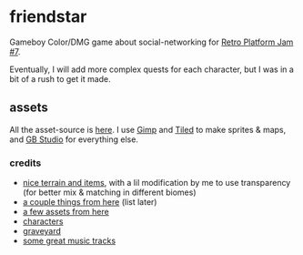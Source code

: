 # friendstar

Gameboy Color/DMG game about social-networking for [Retro Platform Jam #7](https://itch.io/jam/retro-platform-jam-7).

Eventually, I will add more complex quests for each character, but I was in a bit of a rush to get it made.

## assets

All the asset-source is [here](assets/src). I use [Gimp](https://www.gimp.org/) and [Tiled](https://www.mapeditor.org/) to make sprites & maps, and [GB Studio](https://www.gbstudio.dev/) for everything else.


### credits

- [nice terrain and items](https://sodacoma.itch.io/awakening-complete-tileset), with a lil modification by me to use transparency (for better mix & matching in different biomes)
- [a couple things from here](https://github.com/DeerTears/GB-Studio-Community-Assets) (list later)
- [a few assets from here](https://docs.google.com/spreadsheets/d/1d2F5hSEMt6nkacw-qVnYlT3IPHqmCCaLFhRboC5xxc0/edit?gid=0#gid=0)
- [characters](https://wintonson.itch.io/gb-studio-sprites)
- [graveyard](https://angrysnail.itch.io/pixel-art-graveyard-tileset)
- [some great music tracks](https://tiptoptomcat.itch.io/8-bit-gameboy-songs-gb-studio)